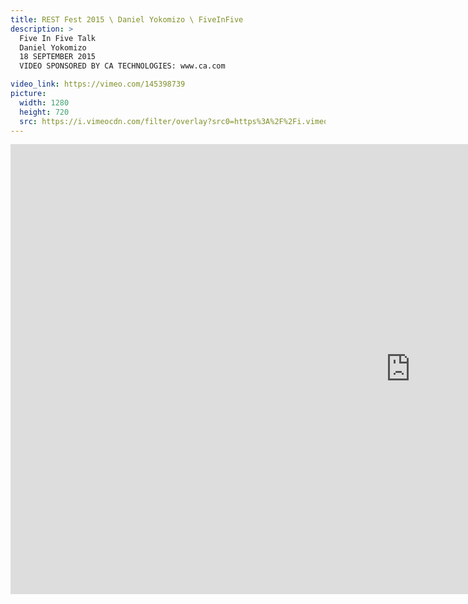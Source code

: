 ```yaml
---
title: REST Fest 2015 \ Daniel Yokomizo \ FiveInFive
description: >
  Five In Five Talk
  Daniel Yokomizo
  18 SEPTEMBER 2015
  VIDEO SPONSORED BY CA TECHNOLOGIES: www.ca.com

video_link: https://vimeo.com/145398739
picture:
  width: 1280
  height: 720
  src: https://i.vimeocdn.com/filter/overlay?src0=https%3A%2F%2Fi.vimeocdn.com%2Fvideo%2F543525051_1280x720.jpg&src1=http%3A%2F%2Ff.vimeocdn.com%2Fp%2Fimages%2Fcrawler_play.png
---
```

<iframe src="https://player.vimeo.com/video/145398739?title=0&byline=0&portrait=0&badge=0&autopause=0&player_id=0" width="1280" height="720" frameborder="0" title="REST Fest 2015 \ Daniel Yokomizo \ FiveInFive" webkitallowfullscreen mozallowfullscreen allowfullscreen></iframe>